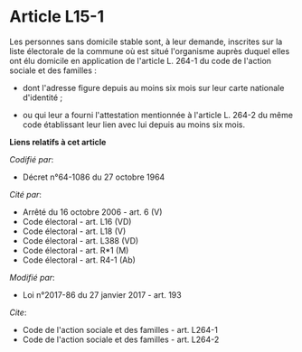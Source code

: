 # Article L15-1

Les personnes sans domicile stable sont, à leur demande, inscrites sur la liste électorale de la commune où est situé
l'organisme auprès duquel elles ont élu domicile en application de l'article L. 264-1 du code de l'action sociale et des
familles :

- dont l'adresse figure depuis au moins six mois sur leur carte nationale d'identité ;

- ou qui leur a fourni l'attestation mentionnée à l'article L. 264-2 du même code établissant leur lien avec lui depuis au
moins six mois.

**Liens relatifs à cet article**

_Codifié par_:

  - Décret n°64-1086 du 27 octobre 1964

_Cité par_:

  - Arrêté du 16 octobre 2006 - art. 6 (V)
  - Code électoral - art. L16 (VD)
  - Code électoral - art. L18 (V)
  - Code électoral - art. L388 (VD)
  - Code électoral - art. R*1 (M)
  - Code électoral - art. R4-1 (Ab)

_Modifié par_:

  - Loi n°2017-86 du 27 janvier 2017 - art. 193

_Cite_:

  - Code de l'action sociale et des familles - art. L264-1
  - Code de l'action sociale et des familles - art. L264-2

